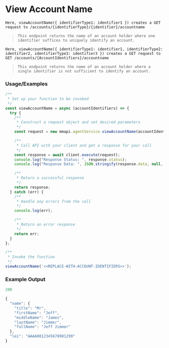 # View Account Name

`Here, viewAccountName({ identifierType1: identifier1 }) creates a GET request to /accounts/{identifierType}/{identifier}/accountname`

> `This endpoint returns the name of an account holder where one identifier suffices to uniquely identify an account.`

`Here, viewAccountName({ identifierType1: identifier1, identifierType2: identifier2, identifierType3: identifier3 }) creates a GET request to  GET /accounts/{AccountIdentifiers}/accountname`

> `This endpoint returns the name of an account holder where a single identifier is not sufficient to identify an account.`

### Usage/Examples

```javascript
/**
 * Set up your function to be invoked
 */
const viewAccountName = async (accountIdentifiers) => {
  try {
    /**
     * Construct a request object and set desired parameters
     */
    const request = new mmapi.agentService.viewAccountName(accountIdentifiers);

    /**
     * Call API with your client and get a response for your call
     */
    const response = await client.execute(request);
    console.log("Response Status: ", response.status);
    console.log("Response Data: ", JSON.stringify(response.data, null, 4));

    /**
     * Return a successful response
     */
    return response;
  } catch (err) {
    /**
     * Handle any errors from the call
     */
    console.log(err);

    /**
     * Return an error response
     */
    return err;
  }
};

/**
 * Invoke the function
 */
viewAccountName('<<REPLACE-WITH-ACCOUNT-IDENTIFIERS>>');
```

### Example Output

```javascript
200

{
  "name": {
    "title": "Mr",
    "firstName": "Jeff",
    "middleName": "James",
    "lastName": "Jimmer",
    "fullName": "Jeff Jimmer"
  },
  "lei": "AAAA0012345678901299"
}
```
